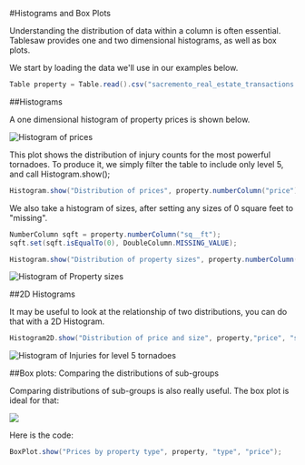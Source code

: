 #Histograms and Box Plots

Understanding the distribution of data within a column is often essential. Tablesaw provides one and two dimensional histograms, as well as box plots.  

We start by loading the data we'll use in our examples below. 

```Java
Table property = Table.read().csv("sacremento_real_estate_transactions.csv");
```

##Histograms

A one dimensional histogram of property prices is shown below. 

![Histogram of prices](https://jtablesaw.github.io/tablesaw/userguide/images/eda/histogram1.png)

This plot shows the distribution of injury counts for the most powerful tornadoes. To produce it, we simply filter the table to include only level 5, and call Histogram.show();

```Java
Histogram.show("Distribution of prices", property.numberColumn("price"));
```

We also take a histogram of sizes, after setting any sizes of 0 square feet to "missing".

```java
NumberColumn sqft = property.numberColumn("sq__ft");
sqft.set(sqft.isEqualTo(0), DoubleColumn.MISSING_VALUE);

Histogram.show("Distribution of property sizes", property.numberColumn("sq__ft"));
```

![Histogram of Property sizes](https://jtablesaw.github.io/tablesaw/userguide/images/eda/histogram2.png)

##2D Histograms

It may be useful to look at the relationship of two distributions, you can do that with a 2D Histogram. 

```Java
Histogram2D.show("Distribution of price and size", property,"price", "sq__ft");
```

![Histogram of Injuries for level 5 tornadoes](https://jtablesaw.github.io/tablesaw/userguide/images/eda/histogram2d.png)

##Box plots: Comparing the distributions of sub-groups

Comparing distributions of sub-groups is also really useful.  The box plot is ideal for that:  

![](https://jtablesaw.github.io/tablesaw/userguide/images/eda/box1.png)

Here is the code:

```java
BoxPlot.show("Prices by property type", property, "type", "price");
```

